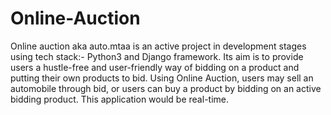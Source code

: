 # Online-Auction
Online auction aka auto.mtaa is an active project in development stages using tech stack:- Python3 and Django framework. Its aim is to provide users a hustle-free and user-friendly way of bidding on a product and putting their own products to bid. Using Online Auction, users may sell an automobile through bid, or users can buy a product by bidding on an active bidding product. This application would be real-time.
